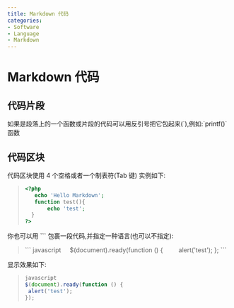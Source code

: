 ```yaml
---
title: Markdown 代码
categories:
- Software
- Language
- Markdown
---
```

# Markdown 代码

## 代码片段

如果是段落上的一个函数或片段的代码可以用反引号把它包起来(\`),例如:\`printf()\` 函数

## 代码区块

代码区块使用 4 个空格或者一个制表符(Tab 键)
实例如下:

>```php
><?php
>    echo 'Hello Markdown';
>    function test(){
>        echo 'test';
>   }
>?>
>```

你也可以用 ``` 包裹一段代码,并指定一种语言(也可以不指定):
> \`\`\`
javascript
&nbsp;&nbsp;&nbsp;&nbsp;$(document).ready(function () {
&nbsp;&nbsp;&nbsp;&nbsp;&nbsp;&nbsp;&nbsp;&nbsp;alert('test');
};
\`\`\`

显示效果如下:
>```js
>javascript
>$(document).ready(function () {
>  alert('test');
>});
>```
>
>